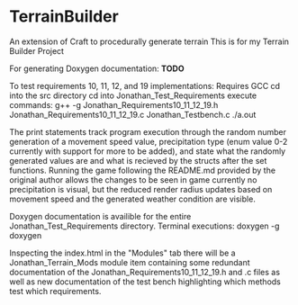 # TerrainBuilder
An extension of Craft to procedurally generate terrain
This is for my Terrain Builder Project 

For generating Doxygen documentation:
**TODO**

To test requirements 10, 11, 12, and 19 implementations:
Requires GCC
cd into the src directory
cd into Jonathan_Test_Requirements
execute commands:
g++ -g Jonathan_Requirements10_11_12_19.h Jonathan_Requirements10_11_12_19.c Jonathan_Testbench.c
./a.out

The print statements track program execution through the random number generation of a movement speed value, precipitation type (enum value 0-2 currently with support for more to be added), and state what the randomly generated values are and what is recieved by the structs after the set functions. Running the game following the README.md provided by the original author allows the changes to be seen in game currently no precipitation is visual, but the reduced render radius updates based on movement speed and the generated weather condition are visible.

Doxygen documentation is availible for the entire Jonathan_Test_Requirements directory.
Terminal executions:
doxygen -g
doxygen

Inspecting the index.html in the "Modules" tab there will be a Jonathan_Terrain_Mods module item containing some redundant documentation of the Jonathan_Requirements10_11_12_19.h and .c files as well as new documentation of the test bench highlighting which methods test which requirements.
